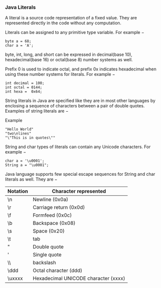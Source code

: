 ### Java Literals
A literal is a source code representation of a fixed value. They are represented directly in the code without any computation.

Literals can be assigned to any primitive type variable. For example −

```
byte a = 68;
char a = 'A';
```
byte, int, long, and short can be expressed in decimal(base 10), hexadecimal(base 16) or octal(base 8) number systems as well.

Prefix 0 is used to indicate octal, and prefix 0x indicates hexadecimal when using these number systems for literals. For example −
```
int decimal = 100;
int octal = 0144;
int hexa =  0x64;
```
String literals in Java are specified like they are in most other languages by enclosing a sequence of characters between a pair of double quotes. Examples of string literals are −

Example
```
"Hello World"
"two\nlines"
"\"This is in quotes\""
```
String and char types of literals can contain any Unicode characters. For example −
```
char a = '\u0001';
String a = "\u0001";
```
Java language supports few special escape sequences for String and char literals as well. They are −

| Notation	| Character represented |
| ----------- | ----------- |
| \n |	Newline (0x0a) |
| \r |	Carriage return (0x0d) |
| \f |	Formfeed (0x0c) |
| \b |	Backspace (0x08) |
| \s |	Space (0x20) |
| \t |	tab |
| \" |	Double quote |
| \' |	Single quote |
| &bsol;&bsol; |	backslash |
| \ddd |	Octal character (ddd) |
| \uxxxx |	Hexadecimal UNICODE character (xxxx) |